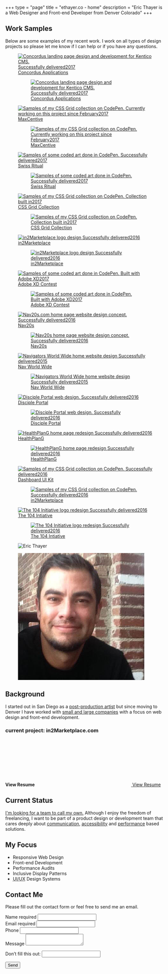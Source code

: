 +++
type = "page"
title = "ethayer.co - home"
description = "Eric Thayer is a Web Designer and Front-end Developer from Denver Colorado"
+++

<!-- Project Samples -->
<section class="pt-4 pb-2">
    <!-- Section Title -->
    <div class="container align-center">
      <h2 id="work">Work Samples</h2>
      <p class="sub-header mb-2 mw-35em md-pr-pl-3">Below are some examples of my recent work. I work on all types of design projects so please let me know if I can help or if you have any questions.</p>
    </div>
    <!-- Work Examples -->
    <div class="container-fluid flex-layout l-media-grid">
      <!-- Concordus -->
      <figure class="media-item">
        <a class="media-wrap img" href="#0">
            <img class="lazyload" data-src="images/content-img/16x9/img-16x9-Concordus-RWD-MD.jpg" data-srcset="images/content-img/16x9/img-16x9-Concordus-RWD-LG.jpg 2000w, images/content-img/16x9/img-16x9-Concordus-RWD-MD.jpg 1900w" alt="Concordus landing page design and development for Kentico CMS.">
            <time class="time-stamp" datetime="2017"><span class="sr-only">Successfully delivered</span>2017</time>
            <figcaption class="media-caption" aria-hidden="true">
              <span class="project-title">Concordus Applications</span>                  
            </figcaption>
          </a>
        <noscript>
          <figure class="media-item">
            <a href="#0">
              <img src="images/content-img/16x9/img-16x9-Concordus-RWD-MD.jpg" srcset="images/content-img/16x9/img-16x9-Concordus-RWD-LG.jpg 2000w, images/content-img/16x9/img-16x9-Concordus-RWD-MD.jpg 1900w" alt="Concordus landing page design and development for Kentico CMS.">
              <time class="time-stamp" datetime="2017"><span class="sr-only">Successfully delivered</span>2017</time>
              <figcaption class="media-caption" aria-hidden="true">
                <span class="project-title">Concordus Applications</span>                  
              </figcaption>
            </a>
          </figure>
        </noscript>
      </figure>
      <!-- MaxCentive -->
      <figure class="media-item media-light">
        <a class="media-wrap img" href="#0">
            <img class="lazyload" data-src="images/content-img/16x9/img-16x9-MaxCentive-2-MD.jpg" data-srcset="images/content-img/16x9/img-16x9-MaxCentive-2-LG.jpg 2000w, images/content-img/16x9/img-16x9-MaxCentive-2-MD.jpg 1900w" alt="Samples of my CSS Grid collection on CodePen.">
            <time class="time-stamp" datetime="2017"><span class="sr-only">Currently working on this project since February</span>2017</time>
            <figcaption class="media-caption" aria-hidden="true">
              <span class="project-title">MaxCentive</span>
            </figcaption>
          </a>
        <noscript>
          <figure class="media-item media-light">
            <a href="#0">
                <img src="images/content-img/16x9/img-16x9-MaxCentive-2-MD.jpg" srcset="images/content-img/16x9/img-16x9-MaxCentive-2-LG.jpg 2000w, images/content-img/16x9/img-16x9-MaxCentive-2-MD.jpg 1900w" alt="Samples of my CSS Grid collection on CodePen.">
                <time class="time-stamp" datetime="2017"><span class="sr-only">Currently working on this project since February</span>2017</time>
            <figcaption class="media-caption" aria-hidden="true">
              <span class="project-title">MaxCentive</span>
            </figcaption>
              </a>
          </figure>
        </noscript>
      </figure>
      <!-- Swiss Ritual -->
      <figure class="media-item">
        <a class="media-wrap img" href="//codepen.io/collection/DRGMBP/">
            <img class="lazyload" data-src="images/content-img/16x9/img-16x9-SR-Future-Islands-MD.jpg" data-srcset="images/content-img/16x9/img-16x9-SR-Future-Islands-LG.jpg 2000w, images/content-img/16x9/img-16x9-SR-Future-Islands-MD.jpg 1900w" alt="Samples of some coded art done in CodePen.">
            <time class="time-stamp" datetime="2017"><span class="sr-only">Successfully delivered</span>2017</time>
            <figcaption class="media-caption" aria-hidden="true">
              <span class="project-title">Swiss Ritual</span>                  
            </figcaption>
          </a>
        <noscript>
          <figure class="media-item">
            <a href="//codepen.io/collection/DRGMBP/">
              <img class="lazyload" src="images/content-img/16x9/img-16x9-SR-Future-Islands-MD.jpg" srcset="images/content-img/16x9/img-16x9-SR-Future-Islands-LG.jpg 2000w, images/content-img/16x9/img-16x9-SR-Future-Islands-MD.jpg 1900w" alt="Samples of some coded art done in CodePen.">
              <time class="time-stamp" datetime="2017"><span class="sr-only">Successfully delivered</span>2017</time>
              <figcaption class="media-caption" aria-hidden="true">
                <span class="project-title">Swiss Ritual</span>                  
              </figcaption>
            </a>
          </figure>
        </noscript>
      </figure>
      <!-- CSS Grid Samples -->
      <figure class="media-item">
        <a class="media-wrap img" href="//codepen.io/collection/XWovqe/">
            <img class="lazyload" data-src="images/content-img/16x9/img-16x9-CSS-Grid-samples-MD.jpg" data-srcset="images/content-img/16x9/img-16x9-CSS-Grid-samples-LG.jpg 2000w, images/content-img/16x9/img-16x9-CSS-Grid-samples-MD.jpg 1900w" alt="Samples of my CSS Grid collection on CodePen.">
            <time class="time-stamp" datetime="2017"><span class="sr-only">Collection built in</span>2017</time>
            <figcaption class="media-caption" aria-hidden="true">
              <span class="project-title">CSS Grid Collection</span>
            </figcaption>
          </a>
        <noscript>
          <figure class="media-item">
            <a href="//codepen.io/collection/XWovqe/">
                <img src="images/content-img/16x9/img-16x9-CSS-Grid-samples-MD.jpg" srcset="images/content-img/16x9/img-16x9-CSS-Grid-samples-LG.jpg 2000w, images/content-img/16x9/img-16x9-CSS-Grid-samples-MD.jpg 1900w" alt="Samples of my CSS Grid collection on CodePen.">
                <time class="time-stamp" datetime="2017"><span class="sr-only">Collection built in</span>2017</time>
                <figcaption class="media-caption" aria-hidden="true">
                  <span class="project-title">CSS Grid Collection</span>
                </figcaption>
              </a>
          </figure>
        </noscript>
      </figure>
      <!-- in2M Logo -->
      <figure class="media-item media-light">
        <a class="media-wrap img" href="#0">
            <img class="lazyload" data-src="images/content-img/16x9/img-16x9-in2M-logo-MD.jpg" data-srcset="images/content-img/16x9/img-16x9-in2M-logo-LG.jpg 2000w, images/content-img/16x9/img-16x9-in2M-logo-MD.jpg 1900w" alt="in2Marketplace logo design">
            <time class="time-stamp" datetime="2016"><span class="sr-only">Successfully delivered</span>2016</time>
            <figcaption class="media-caption" aria-hidden="true">
              <span class="project-title">in2Marketplace</span>
            </figcaption>
          </a>
        <noscript>
          <figure class="media-item media-light">
            <a href="#0">
                <img src="images/content-img/16x9/img-16x9-in2M-logo-MD.jpg" srcset="images/content-img/16x9/img-16x9-in2M-logo-LG.jpg 2000w, images/content-img/16x9/img-16x9-in2M-logo-MD.jpg 1900w" alt="in2Marketplace logo design">
                <time class="time-stamp" datetime="2016"><span class="sr-only">Successfully delivered</span>2016</time>
                <figcaption class="media-caption" aria-hidden="true">
                  <span class="project-title">in2Marketplace</span>
                </figcaption>
              </a>
          </figure>
        </noscript>
      </figure>
      <!-- Adobe XD Contest -->
      <figure class="media-item">
        <a class="media-wrap img" href="#0">
            <img class="lazyload" data-src="images/content-img/16x9/img-16x9-XD-profile-contest-MD.jpg" data-srcset="images/content-img/16x9/img-16x9-XD-profile-contest-LG.jpg 2000w, images/content-img/16x9/img-16x9-XD-profile-contest-MD.jpg 1900w" alt="Samples of some coded art done in CodePen.">
            <time class="time-stamp" datetime="2017"><span class="sr-only">Built with Adobe XD</span>2017</time>
            <figcaption class="media-caption" aria-hidden="true">
              <span class="project-title">Adobe XD Contest</span>
            </figcaption>
          </a>
        <noscript>
          <figure class="media-item">
            <a href="#0">
              <img src="images/content-img/16x9/img-16x9-XD-profile-contest-MD.jpg" srcset="images/content-img/16x9/img-16x9-XD-profile-contest-LG.jpg 2000w, images/content-img/16x9/img-16x9-XD-profile-contest-MD.jpg 1900w" alt="Samples of some coded art done in CodePen.">
              <time class="time-stamp" datetime="2017"><span class="sr-only">Built with Adobe XD</span>2017</time>
              <figcaption class="media-caption" aria-hidden="true">
                <span class="project-title">Adobe XD Contest</span>
              </figcaption>
            </a>
          </figure>
        </noscript>
      </figure>
      <!-- Nav20s -->
      <figure class="media-item">
        <a class="media-wrap img" href="#0">
            <img class="lazyload" data-src="images/content-img/16x9/img-16x9-Nav20s-MD.jpg" data-srcset="images/content-img/16x9/img-16x9-Nav20s-MD.jpg 2000w, images/content-img/16x9/img-16x9-Nav20s-SM.jpg 1900w" alt="Nav20s.com home page website design concept.">
            <time class="time-stamp" datetime="2016"><span class="sr-only">Successfully delivered</span>2016</time>
            <figcaption class="media-caption" aria-hidden="true">
              <span class="project-title">Nav20s</span>
            </figcaption>
          </a>
        <noscript>
          <figure class="media-item">
            <a href="#0">
              <img src="images/content-img/16x9/img-16x9-Nav20s-MD.jpg" srcset="images/content-img/16x9/img-16x9-Nav20s-MD.jpg 2000w, images/content-img/16x9/img-16x9-Nav20s-SM.jpg 1900w" alt="Nav20s home page website design concept.">
              <time class="time-stamp" datetime="2016"><span class="sr-only">Successfully delivered</span>2016</time>
              <figcaption class="media-caption" aria-hidden="true">
                <span class="project-title">Nav20s</span>
              </figcaption>
            </a>
          </figure>
        </noscript>
      </figure>          
      <!-- Nav World Wide -->
      <figure class="media-item">
        <a class="media-wrap img" href="#0">
            <img class="lazyload" data-src="images/content-img/16x9/img-16x9-NWW-MD.jpg" data-srcset="images/content-img/16x9/img-16x9-NWW-MD.jpg 2000w, images/content-img/16x9/img-16x9-NWW-SM.jpg 1900w" alt="Navigators World Wide home website design">
            <time class="time-stamp" datetime="2015"><span class="sr-only">Successfully delivered</span>2015</time>
            <figcaption class="media-caption" aria-hidden="true">
              <span class="project-title">Nav World Wide</span>
            </figcaption>
          </a>
        <noscript>
          <figure class="media-item">
            <a href="#0">
              <img src="images/content-img/16x9/img-16x9-NWW-MD.jpg" srcset="images/content-img/16x9/img-16x9-NWW-MD.jpg 2000w, images/content-img/16x9/img-16x9-NWW-SM.jpg 1900w" alt="Navigators World Wide home website design">
              <time class="time-stamp" datetime="2016"><span class="sr-only">Successfully delivered</span>2015</time>
              <figcaption class="media-caption" aria-hidden="true">
                <span class="project-title">Nav World Wide</span>
              </figcaption>
            </a>
          </figure>
        </noscript>
      </figure>
      <!-- DPI -->
      <figure class="media-item media-light">
        <a class="media-wrap img" href="#0">
            <img class="lazyload" data-src="images/content-img/16x9/img-16x9-DPI-home-MD.jpg" data-srcset="images/content-img/16x9/img-16x9-DPI-home-MD.jpg 2000w, images/content-img/16x9/img-16x9-DPI-home-SM.jpg 1900w" alt="Disciple Portal web design.">
            <time class="time-stamp" datetime="2016"><span class="sr-only">Successfully delivered</span>2016</time>
            <figcaption class="media-caption" aria-hidden="true">
              <span class="project-title">Disciple Portal</span>
            </figcaption>                
          </a>
        <noscript>
          <figure class="media-item media-light">
            <a href="#0">
              <img src="images/content-img/16x9/img-16x9-DPI-home-MD.jpg" srcset="images/content-img/16x9/img-16x9-DPI-home-MD.jpg 2000w, images/content-img/16x9/img-16x9-DPI-home-SM.jpg 1900w" alt="Disciple Portal web design.">
              <time class="time-stamp" datetime="2016"><span class="sr-only">Successfully delivered</span>2016</time>
              <figcaption class="media-caption" aria-hidden="true">
                <span class="project-title">Disciple Portal</span>
              </figcaption>
            </a>
          </figure>
        </noscript>
      </figure>          
      <!-- HPG -->
      <figure class="media-item">
        <a class="media-wrap img" href="#0">
            <img class="lazyload" data-src="images/content-img/16x9/img-16x9-HPG-MD.jpg" data-srcset="images/content-img/16x9/img-16x9-HPG-MD.jpg 2000w, images/content-img/16x9/img-16x9-HPG-SM.jpg 1900w" alt="HealthPlanG home page redesign">
          <time class="time-stamp" datetime="2016"><span class="sr-only">Successfully delivered</span>2016</time>
            <figcaption class="media-caption" aria-hidden="true">
              <span class="project-title">HealthPlanG</span>
            </figcaption>
          </a>
        <noscript>
          <figure class="media-item">
            <a href="#0">
                <img src="images/content-img/16x9/img-16x9-HPG-MD.jpg" srcset="images/content-img/16x9/img-16x9-HPG-MD.jpg 2000w, images/content-img/16x9/img-16x9-HPG-SM.jpg 1900w" alt="HealthPlanG home page redesign">
                <time class="time-stamp" datetime="2016"><span class="sr-only">Successfully delivered</span>2016</time>
                <figcaption class="media-caption" aria-hidden="true">
                  <span class="project-title">HealthPlanG</span>
                </figcaption>
              </a>
          </figure>
        </noscript>
      </figure>          
      <!-- Adobe XD Dashboard UI Kit -->
      <figure class="media-item">
        <a class="media-wrap img" href="#0">
            <img class="lazyload" data-src="images/content-img/16x9/img-16x9-XD-dashboard-MD.jpg" data-srcset="images/content-img/16x9/img-16x9-XD-dashboard-LG.jpg 2000w, images/content-img/16x9/img-16x9-XD-dashboard-MD.jpg 1900w" alt="Samples of my CSS Grid collection on CodePen.">
            <time class="time-stamp" datetime="2016"><span class="sr-only">Successfully delivered</span>2016</time>
            <figcaption class="media-caption" aria-hidden="true">
              <span class="project-title">Dashboard UI Kit</span>
            </figcaption>
          </a>
        <noscript>
          <figure class="media-item">
            <a href="#0">
                <img src="images/content-img/16x9/img-16x9-XD-dashboard-MD.jpg" srcset="images/content-img/16x9/img-16x9-XD-dashboard-LG.jpg 2000w, images/content-img/16x9/img-16x9-XD-dashboard-MD.jpg 1900w" alt="Samples of my CSS Grid collection on CodePen.">
                <time class="time-stamp" datetime="2016"><span class="sr-only">Successfully delivered</span>2016</time>
                <figcaption class="media-caption" aria-hidden="true">
                  <span class="project-title">in2Marketplace</span>
                </figcaption>
              </a>
          </figure>
        </noscript>
      </figure>
      <!-- The 104 Initiative logo -->
      <figure class="media-item">
        <a class="media-wrap img" href="#0">
            <img class="lazyload" data-src="images/content-img/16x9/img-16x9-104v2-logo-MD.jpg" data-srcset="images/content-img/16x9/img-16x9-104v2-logo-MD.jpg 2000w, images/content-img/16x9/img-16x9-104v2-logo-SM.jpg 1900w" alt="The 104 Initiative logo redesign">
            <time class="time-stamp" datetime="2016"><span class="sr-only">Successfully delivered</span>2016</time>
            <figcaption class="media-caption" aria-hidden="true">
              <span class="project-title">The 104 Intiative</span>
            </figcaption>
          </a>
        <noscript>
          <figure class="media-item">
            <a href="#0">
                <img src="images/content-img/16x9/img-16x9-104v2-logo-MD.jpg" srcset="images/content-img/16x9/img-16x9-104v2-logo-MD.jpg 2000w, images/content-img/16x9/img-16x9-104v2-logo-SM.jpg 1900w" alt="The 104 Initiative logo redesign">
                <time class="time-stamp" datetime="2016"><span class="sr-only">Successfully delivered</span>2016</time>
                <figcaption class="media-caption" aria-hidden="true">
                  <span class="project-title">The 104 Intiative</span>
                </figcaption>
              </a>
          </figure>
        </noscript>
      </figure>
    </div>
    <!--<a class="cta-link" href="portfolio/">View Portfolio</a>-->
</section>

<!-- About -->
<section id="about" class="pt-pb-2">
  <div class="container-fluid">
    <div class="about-me">
      <!-- About Me -->
      <div class="info-block info-block-about">
        <figure class="circle-mask mug hidden"><img class="lazyload" data-src="../images/content-img/1x1/img-1x1-avatar.jpg" alt="Eric Thayer"></figure>
        <noscript>
          <figure class="mug circle-mask"><img src="../images/content-img/1x1/img-1x1-avatar.jpg" alt="Eric Thayer"></figure>
        </noscript>
        <h2 id="my-background">Background</h2>
        <p class="mw-35em mb-0">I started out in San Diego as a <a href="motion-reel/">post-production artist</a> but since moving to Denver I have worked with <a href="//www.linkedin.com/in/commonmovement/" title="view my LinkedIn profile">small and large companies</a> with a focus on web design and front-end development.</p>
        <!-- example links -->
        <div class="example-links flex flex-wrap pt-sm text-md">
          <h3 class="small-header sr-only">current project: in2Marketplace.com</h3>
          <!-- Resume -->
          <div class="flex ai-center pt-pb-tiny pr-sm">
            <strong class="text-sm Roboto">View Resume</strong>
            <a href="../Eric-Thayer-Resume-Web-Designer-and-Front-end-Developer.pdf" class="has-tooltip">
              <svg class="icon ml-mr-0 text-lg-r">
                <use xlink:href="#icon-pdf" />
              </svg><span class="sr-only"></span>
              <span class="tooltip">View Resume</span>
            </a>                
          </div>
        </div>
      </div>
      <!-- My Status -->
      <div class="info-block info-block-status hidden">
        <h2 id="current-status" class="mb-sm">Current Status</h2>
        <p class="mb-0"><a href="../hire-me/" class="text-link text-md">I'm looking for a team to call my own.</a> Although I enjoy the freedom of freelancing, I want to be part of a product design or development team that cares deeply about <a href="//blog.producthive.org/design-is-a-team-sport-with-jared-spool-a32d73786412/">communication</a>, <a href="http://www.standardista.com/standards/making-basic-web-pages-accessible/">accessibility</a> and <a href="//adactio.com/articles/9465/">performance</a> based solutions.</p>
      </div>
      <!-- My Focus -->
      <div class="info-block info-block-skills">
        <h2 id="my-focus">My Focus</h2>
        <ul class="content-list feature-list">
          <li>Responsive Web Design</li>
          <li>Front-end Development</li>
          <li>Performance Audits</li>
          <li>Inclusive Display Patterns</li>
          <li><abbr title="user interface and user experience design">UI/UX</abbr> Design Systems</li>
        </ul>
      </div>
    </div>
  </div>
</section>

<!-- Contact -->
<section id="contact" class="pt-pb-2">
  <div class="container align-center">
    <h2>Contact Me</h2>
    <p class="sub-header mb-3 mw-35em md-pr-pl-2">Please fill out the contact form or feel free to send me an email.</p>
  </div>
  <div class="container container-fluid">
    <!-- Contact Form -->
    <form class="contact-form" name="contact" netlify-honeypot="bot-field" action="../thank-you/" netlify>
      <!-- Form Build -->
      <div class="form-wrap flex flex-wrap">
        <!-- Form Group (left) -->
        <div class="form-group form-group-left flex flex-wrap">
          <!-- Name -->
          <div class="input-row">
            <label class="flex" for="Name">Name <span class="req-mark ml-a text-sm-r">required</span></label>
            <input id="Name" name="Name" type="text" class="required" title="This is a required field" required>
          </div>
          <!-- Email Address -->
          <div class="input-row">
            <label class="flex" for="Email">Email <span class="req-mark ml-a text-sm-r">required</span></label>
            <input id="Email" name="Email" type="email" class="required" title="This is a required field" required>
          </div>
          <!-- Phone Number -->
          <div class="input-row">
            <label for="Phone">Phone</label>
            <input id="Phone" name="Phone" type="tel" title="your best contact phone number">
          </div>
        </div>
        <!-- Form Group (right) -->
        <div class="form-group form-group-right flex flex-wrap">
          <!-- Message Detail -->
          <div class="input-row">
            <label for="Message">Message</label>
            <textarea id="Message" name="Message" title="leave me a message if you want"></textarea>
          </div>
        </div>
        <p class="sr-only hidden">
          <label>Don’t fill this out: <input name="bot-field"></label>
        </p>
        <!-- Submit -->
        <div class="submit-input pt-sm md-pt-1">
          <button class="submit-button text-sm" type="submit" tabindex="0"><span>Send</span></button>
        </div>
      </div>
    </form>
  </div>
</section>
